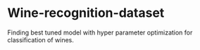 # Wine-recognition-dataset
Finding best tuned  model with hyper parameter optimization  for classification of wines.
